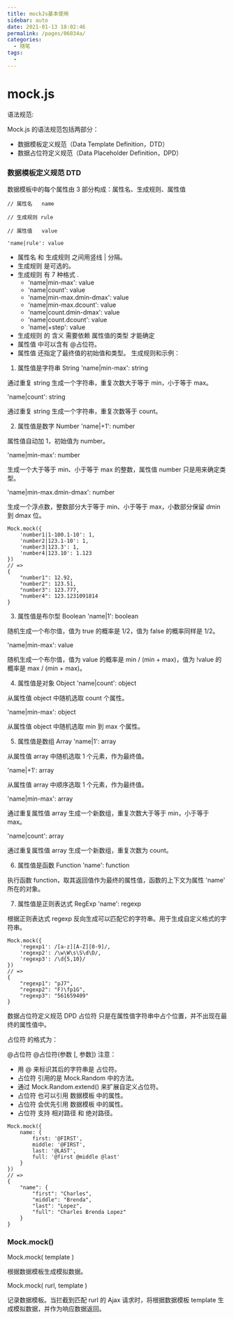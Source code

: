 ```yaml
---
title: mockJs基本使用
sidebar: auto
date: 2021-01-13 18:02:46
permalink: /pages/06034a/
categories: 
  - 随笔
tags: 
  - 
---
```

# mock.js
语法规范:

Mock.js 的语法规范包括两部分：

- 数据模板定义规范（Data Template Definition，DTD）
- 数据占位符定义规范（Data Placeholder Definition，DPD）

### 数据模板定义规范 DTD
数据模板中的每个属性由 3 部分构成：属性名、生成规则、属性值

``` 
// 属性名   name

// 生成规则 rule

// 属性值   value

'name|rule': value
```
- 属性名 和 生成规则 之间用竖线 | 分隔。
- 生成规则 是可选的。
- 生成规则 有 7 种格式 . 
  + 'name|min-max': value
  + 'name|count': value
  + 'name|min-max.dmin-dmax': value
  + 'name|min-max.dcount': value
  + 'name|count.dmin-dmax': value
  + 'name|count.dcount': value
  + 'name|+step': value
- 生成规则 的 含义 需要依赖 属性值的类型 才能确定
- 属性值 中可以含有 @占位符。
- 属性值 还指定了最终值的初始值和类型。
生成规则和示例：

1. 属性值是字符串 String
'name|min-max': string

通过重复 string 生成一个字符串，重复次数大于等于 min，小于等于 max。

'name|count': string

通过重复 string 生成一个字符串，重复次数等于 count。

2. 属性值是数字 Number
'name|+1': number

属性值自动加 1，初始值为 number。

'name|min-max': number

生成一个大于等于 min、小于等于 max 的整数，属性值 number 只是用来确定类型。

'name|min-max.dmin-dmax': number

生成一个浮点数，整数部分大于等于 min、小于等于 max，小数部分保留 dmin 到 dmax 位。

```
Mock.mock({
    'number1|1-100.1-10': 1,
    'number2|123.1-10': 1,
    'number3|123.3': 1,
    'number4|123.10': 1.123
})
// =>
{
    "number1": 12.92,
    "number2": 123.51,
    "number3": 123.777,
    "number4": 123.1231091814
}
```
3. 属性值是布尔型 Boolean
'name|1': boolean

随机生成一个布尔值，值为 true 的概率是 1/2，值为 false 的概率同样是 1/2。

'name|min-max': value

随机生成一个布尔值，值为 value 的概率是 min / (min + max)，值为 !value 的概率是 max / (min + max)。

4. 属性值是对象 Object
'name|count': object

从属性值 object 中随机选取 count 个属性。

'name|min-max': object

从属性值 object 中随机选取 min 到 max 个属性。

5. 属性值是数组 Array
'name|1': array

从属性值 array 中随机选取 1 个元素，作为最终值。

'name|+1': array

从属性值 array 中顺序选取 1 个元素，作为最终值。

'name|min-max': array

通过重复属性值 array 生成一个新数组，重复次数大于等于 min，小于等于 max。

'name|count': array

通过重复属性值 array 生成一个新数组，重复次数为 count。

6. 属性值是函数 Function
'name': function

执行函数 function，取其返回值作为最终的属性值，函数的上下文为属性 'name' 所在的对象。

7. 属性值是正则表达式 RegExp
'name': regexp

根据正则表达式 regexp 反向生成可以匹配它的字符串。用于生成自定义格式的字符串。

``` 
Mock.mock({
    'regexp1': /[a-z][A-Z][0-9]/,
    'regexp2': /\w\W\s\S\d\D/,
    'regexp3': /\d{5,10}/
})
// =>
{
    "regexp1": "pJ7",
    "regexp2": "F)\fp1G",
    "regexp3": "561659409"
}
``` 

数据占位符定义规范 DPD
占位符 只是在属性值字符串中占个位置，并不出现在最终的属性值中。

占位符 的格式为：

@占位符
@占位符(参数 [, 参数])
注意：

- 用 @ 来标识其后的字符串是 占位符。
- 占位符 引用的是 Mock.Random 中的方法。
- 通过 Mock.Random.extend() 来扩展自定义占位符。
- 占位符 也可以引用 数据模板 中的属性。
- 占位符 会优先引用 数据模板 中的属性。
- 占位符 支持 相对路径 和 绝对路径。
```
Mock.mock({
    name: {
        first: '@FIRST',
        middle: '@FIRST',
        last: '@LAST',
        full: '@first @middle @last'
    }
})
// =>
{
    "name": {
        "first": "Charles",
        "middle": "Brenda",
        "last": "Lopez",
        "full": "Charles Brenda Lopez"
    }
}
```
### Mock.mock()
Mock.mock( template )

根据数据模板生成模拟数据。

Mock.mock( rurl, template )

记录数据模板。当拦截到匹配 rurl 的 Ajax 请求时，将根据数据模板 template 生成模拟数据，并作为响应数据返回。


